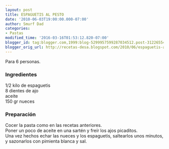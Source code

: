 ```yaml
---
layout: post
title: ESPAGUETIS AL PESTO
date: '2010-06-03T19:00:00.000-07:00'
author: Smurf Dad
categories:
- Pastas
modified_time: '2016-03-16T01:53:12.820-07:00'
blogger_id: tag:blogger.com,1999:blog-5299957599287034512.post-3122655452959302551
blogger_orig_url: http://recetas-desa.blogspot.com/2010/06/espaguetis-al-pesto.html
---
```


Para 6 personas.<br><h3>Ingredientes</h3><p>1/2 kilo de espaguetis<br/>8 dientes de ajo<br/>aceite<br/>150 gr nueces<br/></p><h3>Preparaci&oacute;n</h3><p>Cocer la pasta como en las recetas anteriores.<br/>Poner un poco de aceite en una sart&eacute;n y fre&iacute;r los ajos picaditos.<br/>Una vez hechos echar las nueces y los espaguetis, saltearlos unos minutos, y sazonarlos con pimienta blanca y sal.<br/></p>